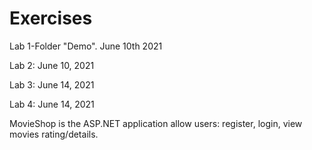 # Exercises

Lab 1-Folder "Demo". June 10th 2021
</p>
Lab 2: June 10, 2021
</p>
Lab 3: June 14, 2021
</p>
Lab 4: June 14, 2021
</p>
MovieShop is the ASP.NET application allow users: register, login, view movies rating/details.
</p>
